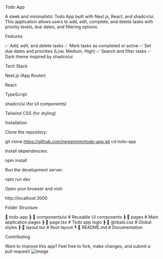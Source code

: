 Todo App

A sleek and minimalistic Todo App built with Next.js, React, and shadcn/ui. This application allows users to add, edit, complete, and delete tasks with priority levels, due dates, and filtering options.

Features

✅ Add, edit, and delete tasks
✅ Mark tasks as completed or active
✅ Set due dates and priorities (Low, Medium, High)
✅ Search and filter tasks
✅ Dark theme inspired by shadcn/ui

Tech Stack

Next.js (App Router)

React

TypeScript

shadcn/ui (for UI components)

Tailwind CSS (for styling)

Installation

Clone the repository:

git clone https://github.com/neggmmm/todo-app.git
cd todo-app

Install dependencies:

npm install

Run the development server:

npm run dev

Open your browser and visit:

http://localhost:3000

Folder Structure

📂 todo-app
 ┣ 📂 components/ui   # Reusable UI components
 ┣ 📂 pages           # Main application pages
 ┣ 📜 page.tsx       # Todo app logic
 ┣ 📜 globals.css    # Global styles
 ┣ 📜 layout.tsx     # Root layout
 ┗ 📜 README.md      # Documentation

Contributing

Want to improve this app? Feel free to fork, make changes, and submit a pull request!
![image](https://github.com/user-attachments/assets/50cd8842-4243-4d61-8ff2-63c45060c50c)


